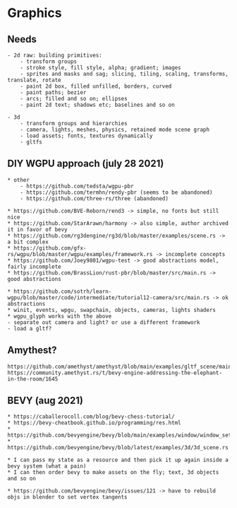 # Graphics

## Needs

	- 2d raw: building primitives:
		- transform groups
		- stroke style, fill style, alpha; gradient; images
		- sprites and masks and sag; slicing, tiling, scaling, transforms, translate, rotate
		- paint 2d box, filled unfilled, borders, curved
		- paint paths; bezier
		- arcs; filled and so on; ellipses
		- paint 2d text; shadows etc; baselines and so on

	- 3d
		- transform groups and hierarchies
		- camera, lights, meshes, physics, retained mode scene graph
		- load assets; fonts, textures dynamically
		- gltfs

## DIY WGPU approach (july 28 2021)

	* other
		- https://github.com/tedsta/wgpu-pbr
		- https://github.com/termhn/rendy-pbr (seems to be abandoned)
		- https://github.com/three-rs/three (abandoned)

	* https://github.com/BVE-Reborn/rend3 -> simple, no fonts but still nice
	* https://github.com/StarArawn/harmony -> also simple, author archived it in favor of bevy
	* https://github.com/rg3dengine/rg3d/blob/master/examples/scene.rs -> a bit complex
	* https://github.com/gfx-rs/wgpu/blob/master/wgpu/examples/framework.rs -> incomplete concepts
	* https://github.com/Joey9801/wgpu-test -> good abstractions model, fairly incomplete
	* https://github.com/BrassLion/rust-pbr/blob/master/src/main.rs -> good abstractions

	* https://github.com/sotrh/learn-wgpu/blob/master/code/intermediate/tutorial12-camera/src/main.rs -> ok abstractions
	* winit, events, wpgu, swapchain, objects, cameras, lights shaders
	* wgpu_glyph works with the above
	- separate out camera and light? or use a different framework
	- load a gltf?

## Amythest?

	https://github.com/amethyst/amethyst/blob/main/examples/gltf_scene/main.rs
	https://community.amethyst.rs/t/bevy-engine-addressing-the-elephant-in-the-room/1645

## BEVY (aug 2021)

	* https://caballerocoll.com/blog/bevy-chess-tutorial/
	* https://bevy-cheatbook.github.io/programming/res.html
	* https://github.com/bevyengine/bevy/blob/main/examples/window/window_settings.rs
	* https://github.com/bevyengine/bevy/blob/latest/examples/3d/3d_scene.rs

	* I can pass my state as a resource and then pick it up again inside a bevy system (what a pain)
	* I can then order bevy to make assets on the fly; text, 3d objects and so on

	* https://github.com/bevyengine/bevy/issues/121 -> have to rebuild objs in blender to set vertex tangents

	